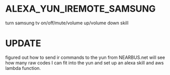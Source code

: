 # ALEXA_YUN_IREMOTE_SAMSUNG
turn samsung tv on/off/mute/volume up/volume down skill

# UPDATE
figured out how to send ir commands to the yun from NEARBUS.net
will see how many raw codes I can fit into the yun and set up an alexa skill and aws lambda function.
